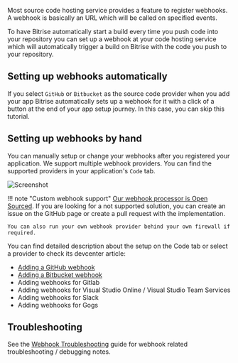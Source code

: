 Most source code hosting service provides a feature to register webhooks. A webhook is basically an URL which will be called on specified events.

To have Bitrise automatically start a build every time you push code into your repository you can set up a webhook at your code hosting service which will automatically trigger a build on Bitrise with the code you push to your repository.

## Setting up webhooks automatically

If you select `GitHub` or `Bitbucket` as the source code provider when you add your app Bitrise automatically sets up a webhook for it with a click of a button at the end of your app setup journey. In this case, you can skip this tutorial.

## Setting up webhooks by hand

You can manually setup or change your webhooks after you registered your application.
We support multiple webhook providers. You can find the supported providers in your application's `Code` tab.

![Screenshot](/img/webhooks/webhook-providers.png)

!!! note "Custom webhook support"
    [Our webhook processor is Open Sourced](https://github.com/bitrise-io/bitrise-webhooks). If you are looking for a not supported solution, you can create an issue on the GitHub page or create a pull request with the implementation.

    You can also run your own webhook provider behind your own firewall if required.

You can find detailed description about the setup on the Code tab or select a provider to check its devcenter article:

* [Adding a GitHub webhook](/webhooks/adding-a-github-webhook)
* [Adding a Bitbucket webhook](/webhooks/adding-a-bitbucket-webhook)
* Adding webhooks for Gitlab
* Adding webhooks for Visual Studio Online / Visual Studio Team Services
* Adding webhooks for Slack
* Adding webhooks for Gogs


## Troubleshooting

See the [Webhook Troubleshooting](/webhooks/troubleshooting) guide
for webhook related troubleshooting / debugging notes.
